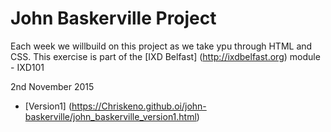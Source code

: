 John Baskerville Project
========================

Each week we willbuild on this project as we take ypu through HTML and CSS. This exercise is part of the [IXD Belfast] (http://ixdbelfast.org) module - IXD101

2nd November 2015

+ [Version1] (https://Chriskeno.github.oi/john-baskerville/john_baskerville_version1.html)